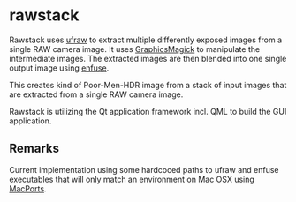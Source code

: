 rawstack
========

Rawstack uses [ufraw](http://ufraw.sourceforge.net/) to extract multiple differently exposed images from a single RAW camera image.
It uses [GraphicsMagick](http://www.graphicsmagick.org) to manipulate the intermediate images.
The extracted images are then blended into one single output image using [enfuse](http://enblend.sourceforge.net/).

This creates kind of Poor-Men-HDR image from a stack of input images that are extracted from a single RAW camera image.

Rawstack is utilizing the Qt application framework incl. QML to build the GUI application.

Remarks
-------

Current implementation using some hardcoced paths to ufraw and enfuse executables that will only match an environment on Mac OSX using [MacPorts](https://www.macports.org).